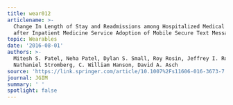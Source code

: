 ```yaml
---
title: wear012
articlename: >-
  Change In Length of Stay and Readmissions among Hospitalized Medical Patients
  after Inpatient Medicine Service Adoption of Mobile Secure Text Messaging
topic: Wearables
date: '2016-08-01'
authors: >-
  Mitesh S. Patel, Neha Patel, Dylan S. Small, Roy Rosin, Jeffrey I. Rohrbach,
  Nathaniel Stromberg, C. William Hanson, David A. Asch
source: 'https://link.springer.com/article/10.1007%2Fs11606-016-3673-7'
journal: JGIM
summary: ' '
spotlight: false
---
```


